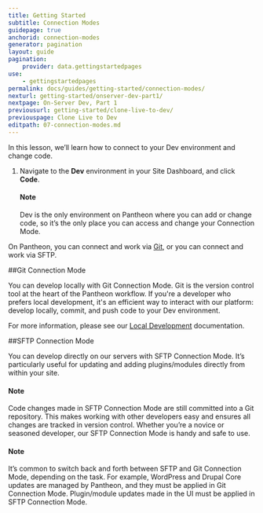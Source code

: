 ```yaml
---
title: Getting Started
subtitle: Connection Modes
guidepage: true
anchorid: connection-modes
generator: pagination
layout: guide
pagination:
    provider: data.gettingstartedpages
use:
    - gettingstartedpages
permalink: docs/guides/getting-started/connection-modes/
nexturl: getting-started/onserver-dev-part1/
nextpage: On-Server Dev, Part 1
previousurl: getting-started/clone-live-to-dev/
previouspage: Clone Live to Dev
editpath: 07-connection-modes.md
---
```


In this lesson, we’ll learn how to connect to your <span class="glyphicons glyphicons-wrench" aria-hidden="true"></span> Dev environment and change code.

1. Navigate to the **<span class="glyphicons glyphicons-wrench" aria-hidden="true"></span> Dev** environment in your Site Dashboard, and click **<span class="glyphicons glyphicons-embed-close" aria-hidden="true"></span> Code**.

    <div class="alert alert-info">
    <h4 class="info">Note</h4>
    <p><span class="glyphicons glyphicons-wrench" aria-hidden="true"></span> Dev is the only environment on Pantheon where you can add or change code, so it’s the only place you can access and change your Connection Mode.
    </p></div>

On Pantheon, you can connect and work via [Git](https://git-scm.com/), or you can connect and work via SFTP.

##Git Connection Mode

You can develop locally with Git Connection Mode. Git is the version control tool at the heart of the Pantheon workflow. If you're a developer who prefers local development, it's an efficient way to interact with our platform: develop locally, commit, and push code to your <span class="glyphicons glyphicons-wrench" aria-hidden="true"></span> Dev environment.

For more information, please see our [Local Development](/docs/local-development/) documentation.

##SFTP Connection Mode

You can develop directly on our servers with SFTP Connection Mode. It’s particularly useful for updating and adding plugins/modules directly from within your site.

<div class="alert alert-info">
     <h4 class="info">Note</h4>
     <p markdown="1">Code changes made in SFTP Connection Mode are still committed into a Git repository. This makes working with other developers easy and ensures all changes are tracked in version control. Whether you’re a novice or seasoned developer, our SFTP Connection Mode is handy and safe to use.</p>
     </div>

<div class="alert alert-info">
<h4 class="info">Note</h4>
<p>It’s common to switch back and forth between SFTP and Git Connection Mode, depending on the task. For example, WordPress and Drupal Core updates are managed by Pantheon, and they must be applied in Git Connection Mode. Plugin/module updates made in the UI must be applied in SFTP Connection Mode.</p></div>
